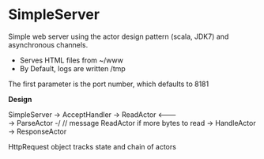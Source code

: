 SimpleServer
============

Simple web server using the actor design pattern (scala, JDK7) and
asynchronous channels.

 * Serves HTML files from ~/www
 * By Default, logs are written /tmp

The first parameter is the port number, which defaults to 8181


**Design**

SimpleServer
    -> AcceptHandler
        -> ReadActor   <---\
            -> ParseActor -/    // message ReadActor if more bytes to read
                -> HandleActor
                    -> ResponseActor

HttpRequest object tracks state and chain of actors
